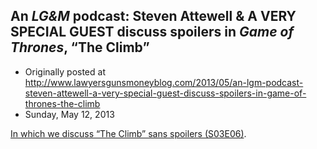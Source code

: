 ## An <em>LG&amp;M</em> podcast: Steven Attewell &amp; A VERY SPECIAL GUEST discuss spoilers in <em>Game of Thrones</em>, “The Climb”

 * Originally posted at http://www.lawyersgunsmoneyblog.com/2013/05/an-lgm-podcast-steven-attewell-a-very-special-guest-discuss-spoilers-in-game-of-thrones-the-climb
 * Sunday, May 12, 2013

[In which we discuss “The Climb” sans spoilers (S03E06)](http://lawyersgunsmon.wpengine.com/2013/05/an-lgm-podcast-sek-and-steven-attewell-discuss-game-of-thrones-the-climb).